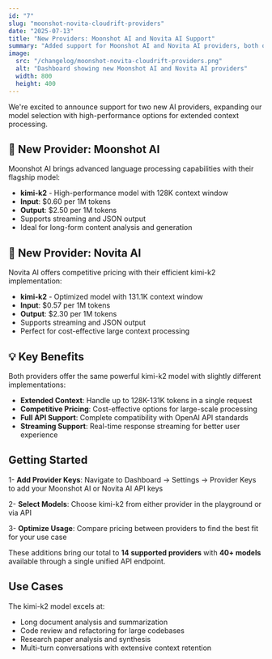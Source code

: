```yaml
---
id: "7"
slug: "moonshot-novita-cloudrift-providers"
date: "2025-07-13"
title: "New Providers: Moonshot AI and Novita AI Support"
summary: "Added support for Moonshot AI and Novita AI providers, both offering the powerful kimi-k2 model with extensive context windows and competitive pricing."
image:
  src: "/changelog/moonshot-novita-cloudrift-providers.png"
  alt: "Dashboard showing new Moonshot AI and Novita AI providers"
  width: 800
  height: 400
---
```


We're excited to announce support for two new AI providers, expanding our model selection with high-performance options for extended context processing.

## 🚀 New Provider: Moonshot AI

Moonshot AI brings advanced language processing capabilities with their flagship model:

- **kimi-k2** - High-performance model with 128K context window
- **Input**: $0.60 per 1M tokens
- **Output**: $2.50 per 1M tokens
- Supports streaming and JSON output
- Ideal for long-form content analysis and generation

## 🤖 New Provider: Novita AI

Novita AI offers competitive pricing with their efficient kimi-k2 implementation:

- **kimi-k2** - Optimized model with 131.1K context window
- **Input**: $0.57 per 1M tokens
- **Output**: $2.30 per 1M tokens
- Supports streaming and JSON output
- Perfect for cost-effective large context processing

## 💡 Key Benefits

Both providers offer the same powerful kimi-k2 model with slightly different implementations:

- **Extended Context**: Handle up to 128K-131K tokens in a single request
- **Competitive Pricing**: Cost-effective options for large-scale processing
- **Full API Support**: Complete compatibility with OpenAI API standards
- **Streaming Support**: Real-time response streaming for better user experience

## Getting Started

1- **Add Provider Keys**: Navigate to Dashboard → Settings → Provider Keys to add your Moonshot AI or Novita AI API keys

2- **Select Models**: Choose kimi-k2 from either provider in the playground or via API

3- **Optimize Usage**: Compare pricing between providers to find the best fit for your use case

These additions bring our total to **14 supported providers** with **40+ models** available through a single unified API endpoint.

## Use Cases

The kimi-k2 model excels at:

- Long document analysis and summarization
- Code review and refactoring for large codebases
- Research paper analysis and synthesis
- Multi-turn conversations with extensive context retention
